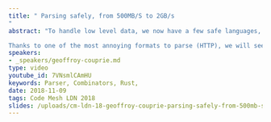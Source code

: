 ```yaml
---
title: " Parsing safely, from 500MB/S to 2GB/s
"
abstract: "To handle low level data, we now have a few safe languages, and good parsing libraries, to make sure untrusted data will never overstep its bounds. Unfortunately, when we need performance, we will too often resort to handwritten state machines, generally in C, and maybe a little assembly while we're at it.

Thanks to one of the most annoying formats to parse (HTTP), we will see how we can write a naive parser in Rust, and transform it to beat state of the art handwritten C parsers while keeping it as readable and safe as the original one."
speakers:
- _speakers/geoffroy-couprie.md
type: video
youtube_id: 7VNsmlCAmHU
keywords: Parser, Combinators, Rust,
date: 2018-11-09
tags: Code Mesh LDN 2018
slides: /uploads/cm-ldn-18-geoffroy-couprie-parsing-safely-from-500mb-s-to-2gb-s-compressed.pdf
---
```

